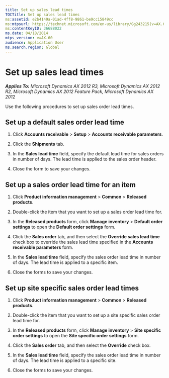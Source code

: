 ```yaml
---
title: Set up sales lead times
TOCTitle: Set up sales lead times
ms:assetid: e2b4149a-01ad-4ff8-9861-be9cc15849cc
ms:mtpsurl: https://technet.microsoft.com/en-us/library/Gg243215(v=AX.60)
ms:contentKeyID: 36688022
ms.date: 04/18/2014
mtps_version: v=AX.60
audience: Application User
ms.search.region: Global
---
```


# Set up sales lead times 


_**Applies To:** Microsoft Dynamics AX 2012 R3, Microsoft Dynamics AX 2012 R2, Microsoft Dynamics AX 2012 Feature Pack, Microsoft Dynamics AX 2012_

Use the following procedures to set up sales order lead times.

## Set up a default sales order lead time

1.  Click **Accounts receivable** \> **Setup** \> **Accounts receivable parameters**.

2.  Click the **Shipments** tab.

3.  In the **Sales lead time** field, specify the default lead time for sales orders in number of days. The lead time is applied to the sales order header.

4.  Close the form to save your changes.

## Set up a sales order lead time for an item

1.  Click **Product information management** \> **Common** \> **Released products**.

2.  Double-click the item that you want to set up a sales order lead time for.

3.  In the **Released products** form, click **Manage inventory** \> **Default order settings** to open the **Default order settings** form.

4.  Click the **Sales order** tab, and then select the **Override sales lead time** check box to override the sales lead time specified in the **Accounts receivable parameters** form.

5.  In the **Sales lead time** field, specify the sales order lead time in number of days. The lead time is applied to a specific item.

6.  Close the forms to save your changes.

## Set up site specific sales order lead times

1.  Click **Product information management** \> **Common** \> **Released products**.

2.  Double-click the item that you want to set up a site specific sales order lead time for.

3.  In the **Released products** form, click **Manage inventory** \> **Site specific order settings** to open the **Site specific order settings** form.

4.  Click the **Sales order** tab, and then select the **Override** check box.

5.  In the **Sales lead time** field, specify the sales order lead time in number of days. The lead time is applied to a specific site.

6.  Close the forms to save your changes.

  


